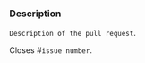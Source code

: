 <!---
Template : Request to change the source code
Title    : Any
---
Please delete this text and fill in the template below.
If unsure about something, just do as best as you're able.
--->
### Description
`Description of the pull request`.
<!---
Please do not create a Pull Request without creating an issue first.
Any change needs to be discussed and documented before proceeding.
--->
Closes #`issue number`.
